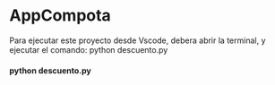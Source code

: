 # AppCompota

<p>Para ejecutar este proyecto desde Vscode, debera abrir la terminal, y ejecutar el comando: python descuento.py</p>
<h4> python descuento.py </h4>
